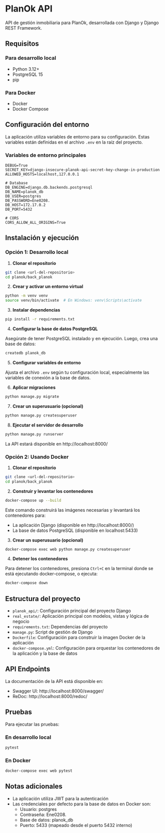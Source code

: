 # PlanOk API

API de gestión inmobiliaria para PlanOk, desarrollada con Django y Django REST Framework.

## Requisitos

### Para desarrollo local
- Python 3.12+
- PostgreSQL 15
- pip

### Para Docker
- Docker
- Docker Compose

## Configuración del entorno

La aplicación utiliza variables de entorno para su configuración. Estas variables están definidas en el archivo `.env` en la raíz del proyecto.

### Variables de entorno principales

```
DEBUG=True
SECRET_KEY=django-insecure-planok-api-secret-key-change-in-production
ALLOWED_HOSTS=localhost,127.0.0.1

# Database
DB_ENGINE=django.db.backends.postgresql
DB_NAME=planok_db
DB_USER=postgres
DB_PASSWORD=Ene0208.
DB_HOST=172.17.0.2
DB_PORT=5432

# CORS
CORS_ALLOW_ALL_ORIGINS=True
```

## Instalación y ejecución

### Opción 1: Desarrollo local

1. **Clonar el repositorio**

```bash
git clone <url-del-repositorio>
cd planok/back_planok
```

2. **Crear y activar un entorno virtual**

```bash
python -m venv venv
source venv/bin/activate  # En Windows: venv\Scripts\activate
```

3. **Instalar dependencias**

```bash
pip install -r requirements.txt
```

4. **Configurar la base de datos PostgreSQL**

Asegúrate de tener PostgreSQL instalado y en ejecución. Luego, crea una base de datos:

```bash
createdb planok_db
```

5. **Configurar variables de entorno**

Ajusta el archivo `.env` según tu configuración local, especialmente las variables de conexión a la base de datos.

6. **Aplicar migraciones**

```bash
python manage.py migrate
```

7. **Crear un superusuario (opcional)**

```bash
python manage.py createsuperuser
```

8. **Ejecutar el servidor de desarrollo**

```bash
python manage.py runserver
```

La API estará disponible en http://localhost:8000/

### Opción 2: Usando Docker

1. **Clonar el repositorio**

```bash
git clone <url-del-repositorio>
cd planok/back_planok
```

2. **Construir y levantar los contenedores**

```bash
docker-compose up --build
```

Este comando construirá las imágenes necesarias y levantará los contenedores para:
- La aplicación Django (disponible en http://localhost:8000/)
- La base de datos PostgreSQL (disponible en localhost:5433)

3. **Crear un superusuario (opcional)**

```bash
docker-compose exec web python manage.py createsuperuser
```

4. **Detener los contenedores**

Para detener los contenedores, presiona `Ctrl+C` en la terminal donde se está ejecutando docker-compose, o ejecuta:

```bash
docker-compose down
```

## Estructura del proyecto

- `planok_api/`: Configuración principal del proyecto Django
- `real_estate/`: Aplicación principal con modelos, vistas y lógica de negocio
- `requirements.txt`: Dependencias del proyecto
- `manage.py`: Script de gestión de Django
- `Dockerfile`: Configuración para construir la imagen Docker de la aplicación
- `docker-compose.yml`: Configuración para orquestar los contenedores de la aplicación y la base de datos

## API Endpoints

La documentación de la API está disponible en:
- Swagger UI: http://localhost:8000/swagger/
- ReDoc: http://localhost:8000/redoc/

## Pruebas

Para ejecutar las pruebas:

### En desarrollo local

```bash
pytest
```

### En Docker

```bash
docker-compose exec web pytest
```

## Notas adicionales

- La aplicación utiliza JWT para la autenticación
- Las credenciales por defecto para la base de datos en Docker son:
  - Usuario: postgres
  - Contraseña: Ene0208.
  - Base de datos: planok_db
  - Puerto: 5433 (mapeado desde el puerto 5432 interno)
